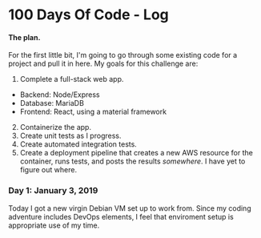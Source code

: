 # 100 Days Of Code - Log

#### The plan. 
For the first little bit, I'm going to go through some existing code for a project and pull it in here. My goals for this challenge are:
1. Complete a full-stack web app.
  - Backend: Node/Express
  - Database: MariaDB
  - Frontend: React, using a material framework
2. Containerize the app.
3. Create unit tests as I progress.
4. Create automated integration tests.
5. Create a deployment pipeline that creates a new AWS resource for the container, runs tests, and posts the results *somewhere*. I have yet to figure out where.

### Day 1: January 3, 2019

Today I got a new virgin Debian VM set up to work from. Since my coding adventure includes DevOps elements, I feel that enviroment setup is appropriate use of my time.
